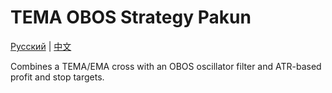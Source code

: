 # TEMA OBOS Strategy Pakun
[Русский](README_ru.md) | [中文](README_cn.md)

Combines a TEMA/EMA cross with an OBOS oscillator filter and ATR-based profit and stop targets.
